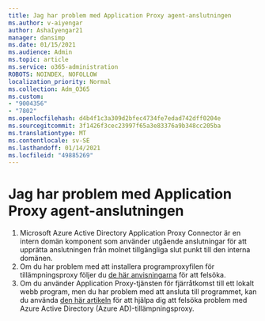 ```yaml
---
title: Jag har problem med Application Proxy agent-anslutningen
ms.author: v-aiyengar
author: AshaIyengar21
manager: dansimp
ms.date: 01/15/2021
ms.audience: Admin
ms.topic: article
ms.service: o365-administration
ROBOTS: NOINDEX, NOFOLLOW
localization_priority: Normal
ms.collection: Adm_O365
ms.custom:
- "9004356"
- "7802"
ms.openlocfilehash: d4b4f1c3a309d2bfec4734fe7edad742dff0204e
ms.sourcegitcommit: 3f1426f3cec23997f65a3e83376a9b348cc205ba
ms.translationtype: MT
ms.contentlocale: sv-SE
ms.lasthandoff: 01/14/2021
ms.locfileid: "49885269"
---
```

# <a name="im-having-a-problem-with-the-application-proxy-agent-connector"></a>Jag har problem med Application Proxy agent-anslutningen

1. Microsoft Azure Active Directory Application Proxy Connector är en intern domän komponent som använder utgående anslutningar för att upprätta anslutningen från molnet tillgängliga slut punkt till den interna domänen.
1. Om du har problem med att installera programproxyfilen för tillämpningsproxy följer du [de här anvisningarna](https://docs.microsoft.com/azure/active-directory/application-proxy-connector-installation-problem/?WT.mc_id=UI_AAD_Enterprise_Apps_Support_L2_Overview) för att felsöka.
1. Om du använder Application Proxy-tjänsten för fjärråtkomst till ett lokalt webb program, men du har problem med att ansluta till programmet, kan du använda [den här artikeln](https://docs.microsoft.com/azure/active-directory/manage-apps/application-proxy-debug-connectors) för att hjälpa dig att felsöka problem med Azure Active Directory (Azure AD)-tillämpningsproxy.